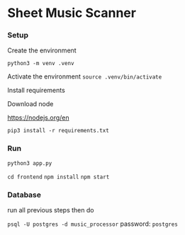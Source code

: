 # Sheet Music Scanner

### Setup


Create the environment

`python3 -m venv .venv`

Activate the environment
`source .venv/bin/activate`

Install requirements

Download node

https://nodejs.org/en

`pip3 install -r requirements.txt`

### Run
`python3 app.py`

`cd frontend`
`npm install`
`npm start`


### Database

run all previous steps then do

`psql -U postgres -d music_processor`
password: `postgres`
